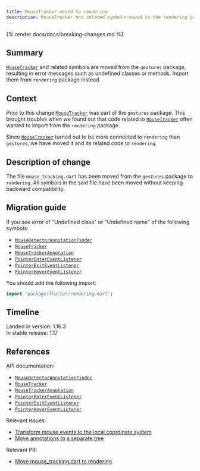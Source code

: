 ```yaml
---
title: MouseTracker moved to rendering
description: MouseTracker and related symbols moved to the rendering package.
---
```


{% render docs/docs/breaking-changes.md %}

## Summary

[`MouseTracker`][] and related symbols are moved from the
`gestures` package, resulting in error messages such as
undefined classes or methods. Import them from `rendering`
package instead.

## Context

Prior to this change [`MouseTracker`][] was part of the
`gestures` package. This brought troubles when we found out
that code related to [`MouseTracker`][] often wanted to
import from the `rendering` package.

Since [`MouseTracker`][] turned out to be more connected to
`rendering` than `gestures`, we have moved it and its
related code to `rendering`.

## Description of change

The file `mouse_tracking.dart` has been moved from the
`gestures` package to `rendering`. All symbols in the said
file have been moved without keeping backward compatibility.

## Migration guide

If you see error of "Undefined class" or "Undefined name" of
the following symbols:

* [`MouseDetectorAnnotationFinder`][]
* [`MouseTracker`][]
* [`MouseTrackerAnnotation`][]
* [`PointerEnterEventListener`][]
* [`PointerExitEventListener`][]
* [`PointerHoverEventListener`][]

You should add the following import:

```dart
import 'package:flutter/rendering.dart';
```

## Timeline

Landed in version: 1.16.3<br>
In stable release: 1.17

## References

API documentation:

* [`MouseDetectorAnnotationFinder`][]
* [`MouseTracker`][]
* [`MouseTrackerAnnotation`][]
* [`PointerEnterEventListener`][]
* [`PointerExitEventListener`][]
* [`PointerHoverEventListener`][]

Relevant issues:

* [Transform mouse events to the local coordinate system][]
* [Move annotations to a separate tree][]

Relevant PR:

* [Move mouse_tracking.dart to rendering][]

[Move annotations to a separate tree]: {{site.repo.flutter}}/issues/49568
[Move mouse_tracking.dart to rendering]: {{site.repo.flutter}}/pull/52781 
[Transform mouse events to the local coordinate system]: {{site.repo.flutter}}/issues/33675
[`MouseDetectorAnnotationFinder`]: {{site.api}}/flutter/gestures/MouseDetectorAnnotationFinder.html
[`MouseTracker`]: {{site.api}}/flutter/gestures/MouseTracker-class.html
[`MouseTrackerAnnotation`]: {{site.api}}/flutter/gestures/MouseTrackerAnnotation-class.html 
[`PointerEnterEventListener`]: {{site.api}}/flutter/gestures/PointerEnterEventListener.html 
[`PointerExitEventListener`]: {{site.api}}/flutter/gestures/PointerExitEventListener.html 
[`PointerHoverEventListener`]: {{site.api}}/flutter/gestures/PointerHoverEventListener.html 
